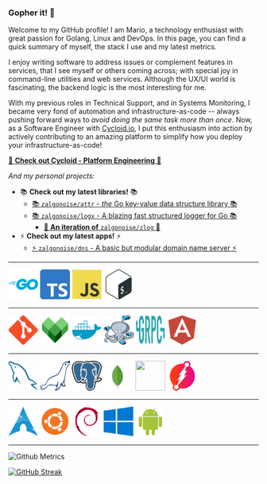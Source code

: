 ### Gopher it! 🚀

Welcome to my GitHub profile! I am Mario, a technology enthusiast with great passion for Golang, Linux and DevOps. In this page, you can find a quick summary of myself, the stack I use and my latest metrics.

I enjoy writing software to address issues or complement features in services, that I see myself or others coming across; with special joy in command-line utilities and web services. Although the UX/UI world is fascinating, the backend logic is the most interesting for me.

With my previous roles in Technical Support, and in Systems Monitoring, I became very fond of automation and infrastructure-as-code -- always pushing forward ways to _avoid doing the same task more than once_. Now, as a Software Engineer with [Cycloid.io](https://cycloid.io), I put this enthusiasm into action by actively contributing to an amazing platform to simplify how you deploy your infrastructure-as-code!

[🚀 **Check out Cycloid - Platform Engineering** 🚀](https://cycloid.io/)

_And my personal projects:_

- 📚 **Check out my latest libraries!** 📚
  - [📚 `zalgonoise/attr` - *the* Go key-value data structure library 📚](https://github.com/zalgonoise/attr)
  - [📚 `zalgonoise/logx` - A blazing fast structured logger for Go 📚](https://github.com/zalgonoise/logx)
    - [🚀 **An iteration of** `zalgonoise/zlog` 🚀](https://github.com/zalgonoise/zlog)
- ⚡ **Check out my latest apps!** ⚡
  - [⚡ `zalgonoise/dns` - A basic but modular domain name server ⚡](https://github.com/zalgonoise/dns)

___________________

<div>
<img display="block" width="60" height="60" src="https://github.com/zalgonoise/zalgonoise/blob/master/media/golang-icon.svg">
<img display="block" width="60" height="60" src="https://github.com/zalgonoise/zalgonoise/blob/master/media/typescript.svg">
<img display="block" width="60" height="60" src="https://github.com/zalgonoise/zalgonoise/blob/master/media/javascript.svg">
<img display="block" width="60" height="60" src="https://github.com/zalgonoise/zalgonoise/blob/master/media/bash.svg">
</div>


___________________


<div>
<img display="block" width="60" height="60" src="https://github.com/zalgonoise/zalgonoise/blob/master/media/git.svg">
<img display="block" width="60" height="60" src="https://github.com/zalgonoise/zalgonoise/blob/master/media/bazel.svg">
<img display="block" width="60" height="60" src="https://github.com/zalgonoise/zalgonoise/blob/master/media/docker.svg">
<img display="block" width="60" height="60" src="https://github.com/zalgonoise/zalgonoise/blob/master/media/docker-compose.png">
<img display="block" width="60" height="60" src="https://github.com/zalgonoise/zalgonoise/blob/master/media/grpc.svg">
<img display="block" width="60" height="60" src="https://github.com/zalgonoise/zalgonoise/blob/master/media/angular.svg">
</div>


___________________


<div>
<img display="block" width="60" height="60" src="https://github.com/zalgonoise/zalgonoise/blob/master/media/mysql.svg">
<img display="block" width="60" height="60" src="https://github.com/zalgonoise/zalgonoise/blob/master/media/mariadb.svg">
<img display="block" width="60" height="60" src="https://github.com/zalgonoise/zalgonoise/blob/master/media/postgresql.svg">
<img display="block" width="60" height="60" src="https://github.com/zalgonoise/zalgonoise/blob/master/media/mongodb.svg">
<img display="block" width="60" height="60" src="https://github.com/zalgonoise/zalgonoise/blob/master/media/sqlite.svg">
<img display="block" width="60" height="60" src="https://github.com/zalgonoise/zalgonoise/blob/master/media/dgraph.svg">
</div>


___________________


<div>
<img display="block" width="60" height="60" src="https://github.com/zalgonoise/zalgonoise/blob/master/media/iusearchbtw.svg">
<img display="block" width="60" height="60" src="https://github.com/zalgonoise/zalgonoise/blob/master/media/ubuntu.svg">
<img display="block" width="60" height="60" src="https://github.com/zalgonoise/zalgonoise/blob/master/media/debian.svg">
<img display="block" width="60" height="60" src="https://github.com/zalgonoise/zalgonoise/blob/master/media/windows.svg">
<img display="block" width="60" height="60" src="https://github.com/zalgonoise/zalgonoise/blob/master/media/android.svg">
</div>

_________________

![Github Metrics](https://github-profile-summary-cards.vercel.app/api/cards/profile-details?username=zalgonoise&theme=github_dark)

[![GitHub Streak](https://github-readme-streak-stats.herokuapp.com?user=zalgonoise&theme=dark&hide_border=true&date_format=%5BY%20%5DM%20j)](https://git.io/streak-stats)

